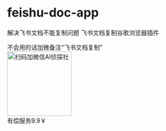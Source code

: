 # feishu-doc-app
解决飞书文档不能复制问题
飞书文档复制谷歌浏览器插件

不会用的话加微备注“飞书文档复制”
<br>
<img width="150" src="https://www.huggingface.org.cn/wp-content/uploads/2024/02/Wechat.jpg" alt="扫码加微信AI侦探社">
<br>
有偿服务9.9￥
